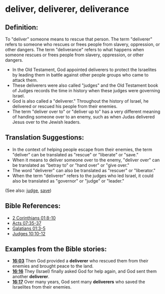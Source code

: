 # deliver, deliverer, deliverance #

## Definition: ##

To "deliver" someone means to rescue that person. The term  "deliverer" refers to someone who rescues or frees people from slavery, oppression, or other dangers. The term "deliverance" refers to what happens when someone rescues or frees people from slavery, oppression, or other dangers.

* In the Old Testament, God appointed deliverers to protect the Israelites by leading them in battle against other people groups who came to attack them.
* These deliverers were also called "judges" and the Old Testament book of Judges records the time in history when these judges were governing Israel.
* God is also called a "deliverer." Throughout the history of Israel, he delivered or rescued his people from their enemies.
* The term "deliver over to" or "deliver up to" has a very different meaning of handing someone over to an enemy, such as when Judas delivered Jesus over to the Jewish leaders.

## Translation Suggestions: ##

* In the context of helping people escape from their enemies, the term "deliver" can be translated as "rescue" or "liberate" or "save."
* When it means to deliver someone over to the enemy, "deliver over" can be translated as "betray to" or "hand over" or "give over."
* The word "deliverer" can also be translated as "rescuer" or "liberator."
* When the term "deliverer" refers to the judges who led Israel, it could also be translated as "governor" or "judge" or "leader."

(See also: [judge](../kt/judge.md), [save](../kt/save.md))

## Bible References: ##

* [2 Corinthians 01:8-10](en/tn/2co/help/01/08)
* [Acts 07:35-37](en/tn/act/help/07/35)
* [Galatians 01:3-5](en/tn/gal/help/01/03)
* [Judges 10:10-12](en/tn/jdg/help/10/10)

## Examples from the Bible stories: ##

* __[16:03](en/tn/obs/help/16/03)__ Then God provided a __deliverer__  who rescued them from their enemies and brought peace to the land.
* __[16:16](en/tn/obs/help/16/16)__ They (Israel) finally asked God for help again, and God sent them another __deliverer__.
* __[16:17](en/tn/obs/help/16/17)__ Over many years, God sent many __deliverers__  who saved the Israelites from their enemies.